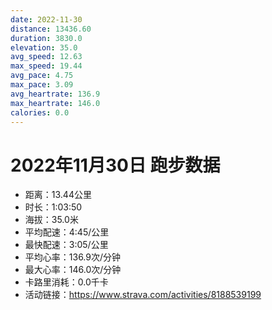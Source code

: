 ```yaml
---
date: 2022-11-30
distance: 13436.60
duration: 3830.0
elevation: 35.0
avg_speed: 12.63
max_speed: 19.44
avg_pace: 4.75
max_pace: 3.09
avg_heartrate: 136.9
max_heartrate: 146.0
calories: 0.0
---
```


# 2022年11月30日 跑步数据

- 距离：13.44公里
- 时长：1:03:50
- 海拔：35.0米
- 平均配速：4:45/公里
- 最快配速：3:05/公里
- 平均心率：136.9次/分钟
- 最大心率：146.0次/分钟
- 卡路里消耗：0.0千卡
- 活动链接：https://www.strava.com/activities/8188539199
